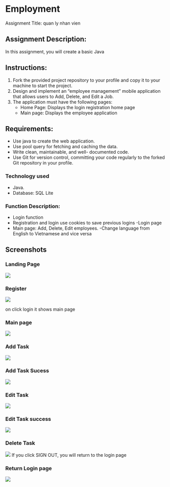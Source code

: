 # Employment
 Assignment Title: quan ly nhan vien
## Assignment Description:

In this assignment, you will create a basic Java

## Instructions:

1. Fork the provided project repository to your profile and copy it to your machine to start the project.
2. Design and implement an “employee management” mobile application that allows users to Add, Delete, and Edit a Job.
3. The application must have the following pages:
   - Home Page: Displays the login registration home page
   - Main page: Displays the employee application

## Requirements:

-  Use java to create the web application.
-  Use  pool query  for fetching and caching the  data.
-  Write clean, maintainable, and well- documented code.
-  Use Git for version control, committing your code regularly to the forked Git repository in your profile.


### Technology used

- Java.
- Database: SQL Lite

### Function Description:
- Login function
- Registration and login use cookies to save previous logins
-Login page
- Main page: Add, Delete, Edit employees.
-Change language from English to Vietnamese and vice versa

## Screenshots

### Landing Page

![](screenshots/login.png)





### Register 

![](screenshots/register.png)

on click login it shows main page
### Main page
![](screenshots/mainpage.png)
### Add Task
![](screenshots/addTask.png)
### Add Task Sucess
![](screenshots/addsuccess.png)
### Edit Task
![](screenshots/editTask.png)
### Edit Task success
![](screenshots/editSuccess.png)
### Delete Task
![](screenshots/deleteTask.png)
If you click SIGN OUT, you will return to the login page
### Return Login page
![](screenshots/login.png)
